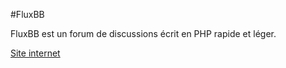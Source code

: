 #FluxBB

FluxBB est un forum de discussions écrit en PHP rapide et léger.

[Site internet](https://fluxbb.org/)